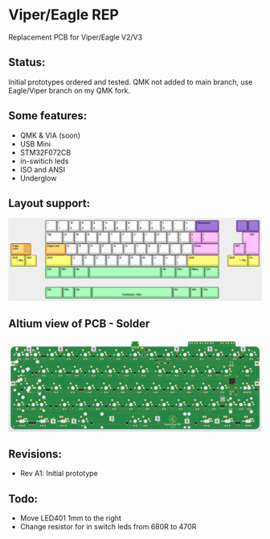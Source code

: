 # Viper/Eagle REP

Replacement PCB for Viper/Eagle V2/V3

## Status:
Initial prototypes ordered and tested. QMK not added to main branch, use Eagle/Viper branch on my QMK fork.

## Some features:
- QMK & VIA (soon)
- USB Mini
- STM32F072CB
- in-switich leds
- ISO and ANSI
- Underglow

## Layout support: 
![alt text](./readme-images/layout_support.jpg "Layout support")

## Altium view of PCB - Solder
![alt text](./readme-images/eagle_viper_rep-MX_Rev_A1.jpg "PCB View - Rev A")

## Revisions:
- Rev A1: Initial prototype

## Todo:
- Move LED401 1mm to the right
- Change resistor for in switch leds from 680R to 470R
